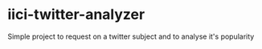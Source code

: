 # iici-twitter-analyzer
Simple project to request on a twitter subject and to analyse it's popularity

